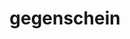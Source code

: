 ---
layout: default
title: gegenschein
instrumentation: violin solo
score: 
performance: Commissioned by the [Piotr Szewczyk](http://www.verynewmusic.com/) for the [Violin Futura](http://www.verynewmusic.com/violin-futura.html) project. Premiered at the [2015 FSU Festival of New Music](http://fsufnm.github.io).
categories: composition
youtube-id: NJ8V2wrlvtk
---